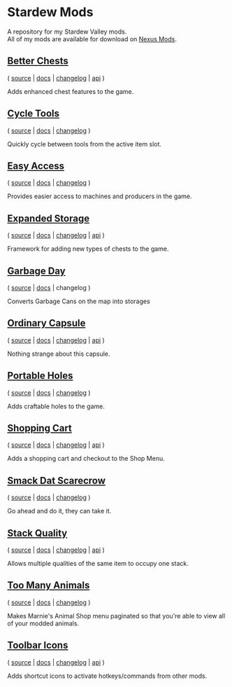 ﻿# Stardew Mods

A repository for my Stardew Valley mods.  
All of my mods are available for download on [Nexus Mods](https://www.nexusmods.com/users/1643034?tab=user+files&BH=0).

## [Better Chests](https://www.nexusmods.com/stardewvalley/mods/9791)

( [source](BetterChests)
| [docs](BetterChests/README.md)
| [changelog](BetterChests/CHANGELOG.md)
| [api](Common/Integrations/BetterChests/IBetterChestsApi.cs) )

Adds enhanced chest features to the game.

## [Cycle Tools](https://www.nexusmods.com/stardewvalley/mods/13973)

( [source](CycleTools)
| [docs](CycleTools/README.md)
| [changelog](CycleTools/CHANGELOG.md) )

Quickly cycle between tools from the active item slot.

## [Easy Access](https://www.nexusmods.com/stardewvalley/mods/11002)

( [source](EasyAccess)
| [docs](EasyAccess/README.md)
| [changelog](EasyAccess/CHANGELOG.md) )

Provides easier access to machines and producers in the game.

## [Expanded Storage](https://www.nexusmods.com/stardewvalley/mods/7431)

( [source](ExpandedStorage)
| [docs](ExpandedStorage/README.md)
| [changelog](ExpandedStorage/CHANGELOG.md)
| [api](Common/Integrations/ExpandedStorage/IExpandedStorageApi.cs) )

Framework for adding new types of chests to the game.

## [Garbage Day](https://www.nexusmods.com/stardewvalley/mods/8204)

( [source](GarbageDay)
| [docs](GarbageDay/README.md)
| changelog )

Converts Garbage Cans on the map into storages

## [Ordinary Capsule](https://www.nexusmods.com/stardewvalley/mods/13489)

( [source](OrdinaryCapsule)
| [docs](OrdinaryCapsule/README.md)
| [changelog](OrdinaryCapsule/CHANGELOG.md)
| [api](Common/Integrations/OrdinaryCapsule/IOrdinaryCapsuleApi.cs) )

Nothing strange about this capsule.

## [Portable Holes](https://www.nexusmods.com/stardewvalley/mods/13471)

( [source](PortableHoles)
| [docs](PortableHoles/README.md)
| [changelog](PortableHoles/CHANGELOG.md) )

Adds craftable holes to the game.

## [Shopping Cart](https://www.nexusmods.com/stardewvalley/mods/13701)

( [source](ShoppingCart)
| [docs](ShoppingCart/README.md)
| [changelog](ShoppingCart/CHANGELOG.md)
| [api](Common/Integrations/ShoppingCart/IShoppingCartApi.cs) )

Adds a shopping cart and checkout to the Shop Menu.

## [Smack Dat Scarecrow](https://www.nexusmods.com/stardewvalley/mods/13528)

( [source](SmackDatScarecrow)
| [docs](SmackDatScarecrow/README.md)
| [changelog](SmackDatScarecrow/CHANGELOG.md) )

Go ahead and do it, they can take it.

## [Stack Quality](https://www.nexusmods.com/stardewvalley/mods/13724)

( [source](StackQuality)
| [docs](StackQuality/README.md)
| [changelog](StackQuality/CHANGELOG.md)
| [api](Common/Integrations/StackQuality/IStackQualityApi.cs) )

Allows multiple qualities of the same item to occupy one stack.

## [Too Many Animals](https://www.nexusmods.com/stardewvalley/mods/11033)

( [source](TooManyAnimals)
| [docs](TooManyAnimals/README.md)
| [changelog](TooManyAnimals/CHANGELOG.md) )

Makes Marnie's Animal Shop menu paginated so that you're able to view all of your modded animals.

## [Toolbar Icons](https://www.nexusmods.com/stardewvalley/mods/11026)

( [source](ToolbarIcons)
| [docs](ToolbarIcons/README.md)
| [changelog](ToolbarIcons/CHANGELOG.md)
| [api](Common/Integrations/ToolbarIcons/IToolbarIconsApi.cs) )

Adds shortcut icons to activate hotkeys/commands from other mods.